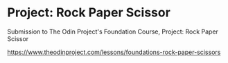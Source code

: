 # Project: Rock Paper Scissor

Submission to The Odin Project's Foundation Course, Project: Rock Paper Scissor

https://www.theodinproject.com/lessons/foundations-rock-paper-scissors
